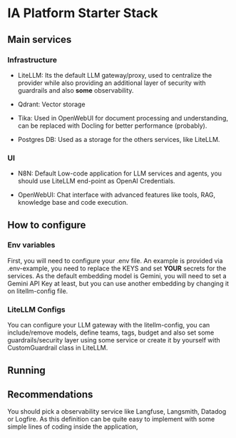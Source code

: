 # IA Platform Starter Stack

## Main services
### Infrastructure
- LiteLLM: Its the default LLM gateway/proxy, used to centralize the provider while also providing an additional layer of security with guardrails and also **some** observability.

- Qdrant: Vector storage

- Tika: Used in OpenWebUI for document processing and understanding, can be replaced with Docling for better performance (probably).

- Postgres DB: Used as a storage for the others services, like LiteLLM.

### UI
- N8N: Default Low-code application for LLM services and agents, you should use LiteLLM end-point as OpenAI Credentials.

- OpenWebUI: Chat interface with advanced features like tools, RAG, knowledge base and code execution.

## How to configure
### Env variables
First, you will need to configure your .env file. An example is provided via .env-example, you need to replace the KEYS and set **YOUR** secrets for the services. As the default embedding model is Gemini, you will need to set a Gemini API Key at least, but you can use another embedding by changing it on litellm-config file.

### LiteLLM Configs
You can configure your LLM gateway with the litellm-config, you can include/remove models, define teams, tags, budget and also set some guardrails/security layer using some service or create it by yourself with CustomGuardrail class in LiteLLM.

## Running


## Recommendations
You should pick a observability service like Langfuse, Langsmith, Datadog or Logfire. As this definition can be quite easy to implement with some simple lines of coding inside the application, 